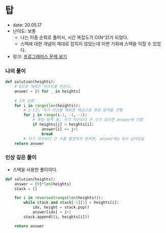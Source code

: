 # 탑
* date: 20.05.17
* 난이도: 보통
  * 나는 이중 순회로 풀어서, 시간 복잡도가 O(N^2)가 되었다.
  * 스택에 대한 개념이 제대로 잡히지 않았는데 이번 기회에 스택을 익힐 수 있었다.
* 링크: [프로그래머스 문제 보기](https://programmers.co.kr/learn/courses/30/lessons/42588)

### 나의 풀이
```python
def solution(heights):
    # 0으로 채워진 리스트를 만든다.
    answer = [0 for _ in heights]
    
    # 1차 순회
    for i in range(len(heights)):
        # i-1로, 자기 자신을 제외한 역순으로 후방 탐색을 진행
        for j in range(i-1, -1, -1):
            # 후방 탐색 중, 자기 자신보다 큰 수가 있으면 answer에 더함
            if heights[j] > heights[i]:
                answer[i] += j+1
                break
        # 자기 자신보다 큰 수를 발견하지 못하면, answer에는 0이 남아있음
    return answer
```

### 인상 깊은 풀이
* 스택을 사용한 풀이이다.

```python
def solution(heights):
    answer = [0]*len(heights)
    stack = [] 

    for i in reversed(range(len(heights))):
        while stack and stack[-1][1] < heights[i]:
            idx, height = stack.pop()
            answer[idx] = i+1
        stack.append((i, heights[i]))

    return answer
```
